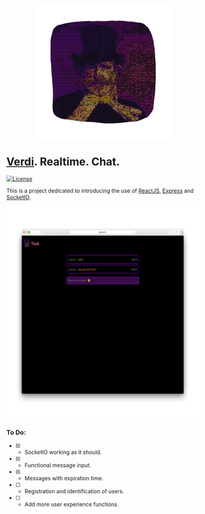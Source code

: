 <p align="center">
  <img src="https://github.com/Lobones/Verdi/blob/master/images/verdi.png?raw=true" alt="Verdi."/>
</p>

# [Verdi](https://wikipedia.org/wiki/Giuseppe_Verdi). Realtime. Chat.
[![License](https://img.shields.io/github/license/Lobones/Verdi)](https://github.com/Lobones/Verdi/blob/master/LICENSE "License")

This is a project dedicated to introducing the use of [ReactJS](https://reactjs.org), [Express](https://expressjs.com) and [SocketIO](https://socket.io).

<img src="https://github.com/Lobones/Verdi/blob/master/images/verdi-mockup.png?raw=true" alt="Mockup." style="height: 555px; width: 735px;"/>

### To Do:
- [X] - SocketIO working as it should.
- [X] - Functional message input.
- [X] - Messages with expiration time.
- [ ] - Registration and identification of users.
- [ ] - Add more user experience functions.
